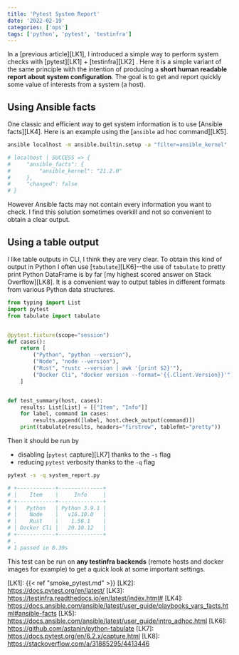 ```yaml
---
title: 'Pytest System Report'
date: '2022-02-19'
categories: ['ops']
tags: ['python', 'pytest', 'testinfra']
---
```


In a [previous article][LK1], I introduced a simple way to perform system checks with [pytest][LK1] + [testinfra][LK2] .
Here it is a simple variant of the same principle with the intention of producing a **short human readable report about system configuration**.
The goal is to get and report quickly some value of interests from a system (a host). 

<!--more-->

## Using Ansible facts

One classic and efficient way to get system information is to use [Ansible facts][LK4].
Here is an example using the [`ansible` ad hoc command][LK5].

```bash
ansible localhost -m ansible.builtin.setup -a "filter=ansible_kernel"

# localhost | SUCCESS => {
#     "ansible_facts": {
#         "ansible_kernel": "21.2.0"
#     },
#     "changed": false
# }
```

However Ansible facts may not contain every information you want to check.
I find this solution sometimes overkill and not so convenient to obtain a clear output.

## Using a table output

I like table outputs in CLI, I think they are very clear. 
To obtain this kind of output in Python I often use [`tabulate`][LK6]--the use of `tabulate` to pretty print Python DataFrame is by far [my highest scored answer on Stack Overflow][LK8].
It is a convenient way to output tables in different formats from various Python data structures.

```Python
from typing import List
import pytest
from tabulate import tabulate


@pytest.fixture(scope="session")
def cases():
    return [
        ("Python", "python --version"),
        ("Node", "node --version"),
        ("Rust", "rustc --version | awk '{print $2}'"),
        ("Docker Cli", "docker version --format='{{.Client.Version}}'"),
    ]


def test_summary(host, cases):
    results: List[List] = [["Item", "Info"]]
    for label, command in cases:
        results.append([label, host.check_output(command)])
    print(tabulate(results, headers="firstrow", tablefmt="pretty"))
```

Then it should be run by 

- disabling [`pytest` capture][LK7] thanks to the `-s` flag
- reducing `pytest` verbosity thanks to the `-q` flag

```bash
pytest -s -q system_report.py

# +------------+--------------+
# |    Item    |     Info     |
# +------------+--------------+
# |   Python   | Python 3.9.1 |
# |    Node    |   v16.10.0   |
# |    Rust    |    1.58.1    |
# | Docker Cli |   20.10.12   |
# +------------+--------------+
# .
# 1 passed in 0.39s
```

This test can be run on **any testinfra backends** (remote hosts and docker images for example) to get a quick look at some important settings.

[LK1]: {{< ref "smoke_pytest.md" >}}
[LK2]: https://docs.pytest.org/en/latest/
[LK3]: https://testinfra.readthedocs.io/en/latest/index.html#
[LK4]: https://docs.ansible.com/ansible/latest/user_guide/playbooks_vars_facts.html#ansible-facts
[LK5]: https://docs.ansible.com/ansible/latest/user_guide/intro_adhoc.html
[LK6]: https://github.com/astanin/python-tabulate
[LK7]: https://docs.pytest.org/en/6.2.x/capture.html
[LK8]: https://stackoverflow.com/a/31885295/4413446